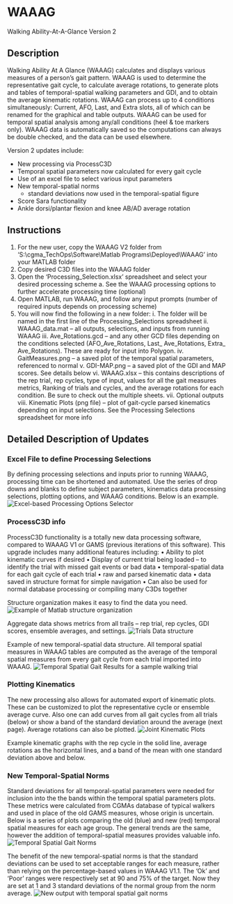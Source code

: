 # WAAAG
Walking Ability-At-A-Glance Version 2

## Description
Walking Ability At A Glance (WAAAG) calculates and displays various measures of a person’s gait pattern. WAAAG is used to determine the representative gait cycle, to calculate average rotations, to generate plots and tables of temporal-spatial walking parameters and GDI, and to obtain the average kinematic rotations. WAAAG can process up to 4 conditions simultaneously: Current, AFO, Last, and Extra slots, all of which can be renamed for the graphical and table outputs. WAAAG can be used for temporal spatial analysis among any/all conditions (heel & toe markers only). WAAAG data is automatically saved so the computations can always be double checked, and the data can be used elsewhere.


Version 2 updates include:
- New processing via ProcessC3D
- Temporal spatial parameters now calculated for every gait cycle
- Use of an excel file to select various input parameters
- New temporal-spatial norms
  - standard deviations now used in the temporal-spatial figure
- Score Sara functionality
- Ankle dorsi/plantar flexion and knee AB/AD average rotation


## Instructions
1. For the new user, copy the WAAAG V2 folder from ‘S:\cgma_TechOps\Software\Matlab Programs\Deployed\WAAAG’ into your MATLAB folder
2. Copy desired C3D files into the WAAAG folder
3. Open the ‘Processing_Selection.xlsx’ spreadsheet and select your desired processing scheme
a. See the WAAAG processing options to further accelerate processing time (optional)
4. Open MATLAB, run WAAAG, and follow any input prompts (number of required inputs depends on processing scheme)
5. You will now find the following in a new folder:
  i. The folder will be named in the first line of the Processing_Selections spreadsheet
  ii. WAAAG_data.mat – all outputs, selections, and inputs from running WAAAG
  iii. Ave_Rotations.gcd – and any other GCD files depending on the conditions selected (AFO_Ave_Rotations, Last_ Ave_Rotations, Extra_ Ave_Rotations). These are ready for input into Polygon.
  iv. GaitMeasures.png – a saved plot of the temporal spatial parameters, referenced to normal
  v. GDI-MAP.png – a saved plot of the GDI and MAP scores. See details below
  vi. WAAAG.xlsx – this contains descriptions of the rep trial, rep cycles, type of input, values for all the gait measures metrics, Ranking of trials and cycles, and the average rotations for each condition. Be sure to check out the multiple sheets.
  vii. Optional outputs
  viii. Kinematic Plots (png file) – plot of gait-cycle parsed kinematics depending on input selections. See the Processing Selections spreadsheet for more info


## Detailed Description of Updates
### Excel File to define Processing Selections
By defining processing selections and inputs prior to running WAAAG, processing time can be shortened and automated. Use the series of drop downs and blanks to define subject parameters, kinematics data processing selections, plotting options, and WAAAG conditions. Below is an example.
![Excel-based Processing Options Selector](/img/ProcessOptions.jpg)

### ProcessC3D info
ProcessC3D functionality is a totally new data processing software, compared to WAAAG V1 or GAMS (previous iterations of this software). This upgrade includes many additional features including:
• Ability to plot kinematic curves if desired
• Display of current trial being loaded – to identify the trial with missed gait events or bad data
• temporal-spatial data for each gait cycle of each trial
• raw and parsed kinematic data
• data saved in structure format for simple navigation
• Can also be used for normal database processing or compiling many C3Ds together

Structure organization makes it easy to find the data you need.
![Example of Matlab structure organization](/img/StructOrg.jpg)

Aggregate data shows metrics from all trails – rep trial, rep cycles, GDI scores, ensemble averages, and settings.
![Trials Data structure](/img/TrialsData.jpg)

Example of new temporal-spatial data structure. All temporal spatial measures in WAAAG tables are computed as the average of the temporal spatial measures from every gait cycle from each trial imported into WAAAG.
![Temporal Spatial Gait Results for a sample walking trial](img/TempSpatResults.jpg)

### Plotting Kinematics
The new processing also allows for automated export of kinematic plots. These can be customized to plot the representative cycle or ensemble average curve. Also one can add curves from all gait cycles from all trials (below) or show a band of the standard deviation around the average (next page). Average rotations can also be plotted.
![Joint Kinematic Plots](img/Kinematics.jpg)

Example kinematic graphs with the rep cycle in the solid line, average rotations as the horizontal lines, and a band of the mean with one standard deviation above and below.


### New Temporal-Spatial Norms
Standard deviations for all temporal-spatial parameters were needed for inclusion into the the bands within the temporal spatial parameters plots. These metrics were calculated from CGMAs database of typical walkers and used in place of the old GAMS measures, whose origin is uncertain. Below is a series of plots comparing the old (blue) and new (red) temporal spatial measures for each age group. The general trends are the same, however the addition of temporal-spatial measures provides valuable info.
![Temporal Spatial Gait Norms](img/TempSpatNorms.jpg)

The benefit of the new temporal-spatial norms is that the standard deviations can be used to set acceptable ranges for each measure, rather than relying on the percentage-based values in WAAAG V1.1. The ‘Ok’ and ‘Poor’ ranges were respectively set at 90 and 75% of the target. Now they are set at 1 and 3 standard deviations of the normal group from the norm average.
![New output with temporal spatial gait norms](img/OverallResults.jpg)

